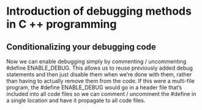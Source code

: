 # Introduction of debugging methods in C ++ programming

## Conditionalizing your debugging code

Now we can enable debugging simply by commenting / uncommenting #define ENABLE_DEBUG. This allows us to reuse previously 
added debug statements and then just disable them when we’re done with them, rather than having to actually remove them from the code.
If this were a multi-file program, the #define ENABLE_DEBUG would go in a header file that’s included into all code files so 
we can comment / uncomment the #define in a single location and have it propagate to all code files.
